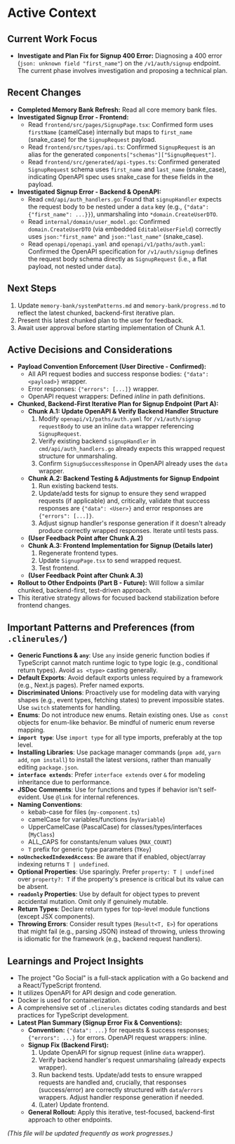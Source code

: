 # Active Context

## Current Work Focus

- **Investigate and Plan Fix for Signup 400 Error:** Diagnosing a 400 error (`json: unknown field "first_name"`) on the `/v1/auth/signup` endpoint. The current phase involves investigation and proposing a technical plan.

## Recent Changes

- **Completed Memory Bank Refresh:** Read all core memory bank files.
- **Investigated Signup Error - Frontend:**
    - Read `frontend/src/pages/SignupPage.tsx`: Confirmed form uses `firstName` (camelCase) internally but maps to `first_name` (snake_case) for the `SignupRequest` payload.
    - Read `frontend/src/types/api.ts`: Confirmed `SignupRequest` is an alias for the generated `components["schemas"]["SignupRequest"]`.
    - Read `frontend/src/generated/api-types.ts`: Confirmed generated `SignupRequest` schema uses `first_name` and `last_name` (snake_case), indicating OpenAPI spec uses snake_case for these fields in the payload.
- **Investigated Signup Error - Backend & OpenAPI:**
    - Read `cmd/api/auth_handlers.go`: Found that `signupHandler` expects the request body to be nested under a `data` key (e.g., `{"data": {"first_name": ...}}`), unmarshaling into `*domain.CreateUserDTO`.
    - Read `internal/domain/user_model.go`: Confirmed `domain.CreateUserDTO` (via embedded `EditableUserField`) correctly uses `json:"first_name"` and `json:"last_name"` (snake_case).
    - Read `openapi/openapi.yaml` and `openapi/v1/paths/auth.yaml`: Confirmed the OpenAPI specification for `/v1/auth/signup` defines the request body schema directly as `SignupRequest` (i.e., a flat payload, not nested under `data`).

## Next Steps

1. Update `memory-bank/systemPatterns.md` and `memory-bank/progress.md` to reflect the latest chunked, backend-first iterative plan.
2. Present this latest chunked plan to the user for feedback.
3. Await user approval before starting implementation of Chunk A.1.

## Active Decisions and Considerations

- **Payload Convention Enforcement (User Directive - Confirmed):**
    - All API request bodies and success response bodies: `{"data": <payload>}` wrapper.
    - Error responses: `{"errors": [...]}` wrapper.
    - OpenAPI request wrappers: Defined *inline* in path definitions.
- **Chunked, Backend-First Iterative Plan for Signup Endpoint (Part A):**
    - **Chunk A.1: Update OpenAPI & Verify Backend Handler Structure**
        1.  Modify `openapi/v1/paths/auth.yaml` for `/v1/auth/signup` `requestBody` to use an inline `data` wrapper referencing `SignupRequest`.
        2.  Verify existing backend `signupHandler` in `cmd/api/auth_handlers.go` already expects this wrapped request structure for unmarshaling.
        3.  Confirm `SignupSuccessResponse` in OpenAPI already uses the `data` wrapper.
    - **Chunk A.2: Backend Testing & Adjustments for Signup Endpoint**
        1.  Run existing backend tests.
        2.  Update/add tests for signup to ensure they send wrapped requests (if applicable) and, critically, validate that success responses are `{"data": <User>}` and error responses are `{"errors": [...]}`.
        3.  Adjust signup handler's response generation if it doesn't already produce correctly wrapped responses. Iterate until tests pass.
    - **(User Feedback Point after Chunk A.2)**
    - **Chunk A.3: Frontend Implementation for Signup (Details later)**
        1.  Regenerate frontend types.
        2.  Update `SignupPage.tsx` to send wrapped request.
        3.  Test frontend.
    - **(User Feedback Point after Chunk A.3)**
- **Rollout to Other Endpoints (Part B - Future):** Will follow a similar chunked, backend-first, test-driven approach.
- This iterative strategy allows for focused backend stabilization before frontend changes.

## Important Patterns and Preferences (from `.clinerules/`)

*   **Generic Functions & `any`**: Use `any` inside generic function bodies if TypeScript cannot match runtime logic to type logic (e.g., conditional return types). Avoid `as <type>` casting generally.
*   **Default Exports**: Avoid default exports unless required by a framework (e.g., Next.js pages). Prefer named exports.
*   **Discriminated Unions**: Proactively use for modeling data with varying shapes (e.g., event types, fetching states) to prevent impossible states. Use `switch` statements for handling.
*   **Enums**: Do not introduce new enums. Retain existing ones. Use `as const` objects for enum-like behavior. Be mindful of numeric enum reverse mapping.
*   **`import type`**: Use `import type` for all type imports, preferably at the top level.
*   **Installing Libraries**: Use package manager commands (`pnpm add`, `yarn add`, `npm install`) to install the latest versions, rather than manually editing `package.json`.
*   **`interface extends`**: Prefer `interface extends` over `&` for modeling inheritance due to performance.
*   **JSDoc Comments**: Use for functions and types if behavior isn't self-evident. Use `@link` for internal references.
*   **Naming Conventions**:
    *   kebab-case for files (`my-component.ts`)
    *   camelCase for variables/functions (`myVariable`)
    *   UpperCamelCase (PascalCase) for classes/types/interfaces (`MyClass`)
    *   ALL_CAPS for constants/enum values (`MAX_COUNT`)
    *   `T` prefix for generic type parameters (`TKey`)
*   **`noUncheckedIndexedAccess`**: Be aware that if enabled, object/array indexing returns `T | undefined`.
*   **Optional Properties**: Use sparingly. Prefer `property: T | undefined` over `property?: T` if the property's presence is critical but its value can be absent.
*   **`readonly` Properties**: Use by default for object types to prevent accidental mutation. Omit only if genuinely mutable.
*   **Return Types**: Declare return types for top-level module functions (except JSX components).
*   **Throwing Errors**: Consider result types (`Result<T, E>`) for operations that might fail (e.g., parsing JSON) instead of throwing, unless throwing is idiomatic for the framework (e.g., backend request handlers).

## Learnings and Project Insights

- The project "Go Social" is a full-stack application with a Go backend and a React/TypeScript frontend.
- It utilizes OpenAPI for API design and code generation.
- Docker is used for containerization.
- A comprehensive set of `.clinerules` dictates coding standards and best practices for TypeScript development.
- **Latest Plan Summary (Signup Error Fix & Conventions):**
    - **Convention:** `{"data": ...}` for requests & success responses; `{"errors": ...}` for errors. OpenAPI request wrappers: inline.
    - **Signup Fix (Backend First):**
        1.  Update OpenAPI for signup request (inline `data` wrapper).
        2.  Verify backend handler's request unmarshaling (already expects wrapper).
        3.  Run backend tests. Update/add tests to ensure wrapped requests are handled and, crucially, that responses (success/error) are correctly structured with `data`/`errors` wrappers. Adjust handler response generation if needed.
        4.  (Later) Update frontend.
    - **General Rollout:** Apply this iterative, test-focused, backend-first approach to other endpoints.

*(This file will be updated frequently as work progresses.)*
